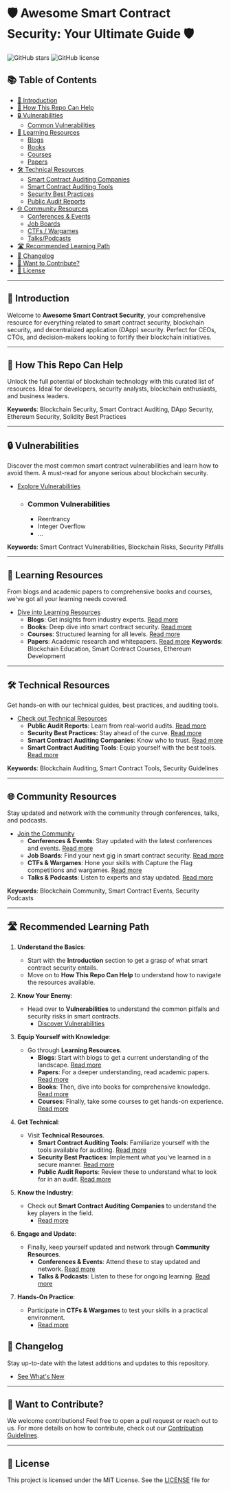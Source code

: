 # 🛡️ Awesome Smart Contract Security: Your Ultimate Guide 🛡️

![GitHub stars](https://img.shields.io/github/stars/your-username/Awesome-Smart-Contract-Security)
![GitHub license](https://img.shields.io/github/license/your-username/Awesome-Smart-Contract-Security)

## 📚 Table of Contents

- [🎯 Introduction](#-introduction)
- [🤝 How This Repo Can Help](#-how-this-repo-can-help)
- [🔒 Vulnerabilities](#-vulnerabilities)
  - [Common Vulnerabilities](#common-vulnerabilities)
- [📖 Learning Resources](#-learning-resources)
  - [Blogs](#blogs)
  - [Books](#books)
  - [Courses](#courses)
  - [Papers](#papers)
- [🛠️ Technical Resources](#-technical-resources)
  - [Smart Contract Auditing Companies](#smart-contract-auditing-companies)
  - [Smart Contract Auditing Tools](#smart-contract-auditing-tools)
  - [Security Best Practices](#security-best-practices)
  - [Public Audit Reports](#public-audit-reports)
- [🌐 Community Resources](#-community-resources)
  - [Conferences & Events](#conferences--events)
  - [Job Boards](#job-boards)
  - [CTFs / Wargames](#ctfs--wargames)
  - [Talks/Podcasts](#talkspodcasts)
- [🛣️ Recommended Learning Path](#-recommended-learning-path)
- [📜 Changelog](#-changelog)
- [🙏 Want to Contribute?](#-want-to-contribute)
- [📝 License](#-license)

---

## 🎯 Introduction

Welcome to **Awesome Smart Contract Security**, your comprehensive resource for everything related to smart contract security, blockchain security, and decentralized application (DApp) security. Perfect for CEOs, CTOs, and decision-makers looking to fortify their blockchain initiatives.

---

## 🤝 How This Repo Can Help

Unlock the full potential of blockchain technology with this curated list of resources. Ideal for developers, security analysts, blockchain enthusiasts, and business leaders.

**Keywords**: Blockchain Security, Smart Contract Auditing, DApp Security, Ethereum Security, Solidity Best Practices

---

## 🔒 Vulnerabilities

Discover the most common smart contract vulnerabilities and learn how to avoid them. A must-read for anyone serious about blockchain security.

- [Explore Vulnerabilities](./Vulnerabilities/README.md)
  - ### Common Vulnerabilities
    - Reentrancy
    - Integer Overflow
    - ...

**Keywords**: Smart Contract Vulnerabilities, Blockchain Risks, Security Pitfalls

---

## 📖 Learning Resources

From blogs and academic papers to comprehensive books and courses, we've got all your learning needs covered.

- [Dive into Learning Resources](./Learning_Resources/README.md)
  - **Blogs**: Get insights from industry experts. [Read more](./Learning_Resources/Blogs.md)
  - **Books**: Deep dive into smart contract security. [Read more](./Learning_Resources/Books.md)
  - **Courses**: Structured learning for all levels. [Read more](./Learning_Resources/Courses.md)
  - **Papers**: Academic research and whitepapers. [Read more](./Learning_Resources/Papers.md)
**Keywords**: Blockchain Education, Smart Contract Courses, Ethereum Development

---

## 🛠️ Technical Resources

Get hands-on with our technical guides, best practices, and auditing tools.

- [Check out Technical Resources](./Technical_Resources/README.md)
  - **Public Audit Reports**: Learn from real-world audits. [Read more](./Technical_Resources/Public_Audit_Reports.md)
  - **Security Best Practices**: Stay ahead of the curve. [Read more](./Technical_Resources/Security_Best_Practices.md)
  - **Smart Contract Auditing Companies**: Know who to trust. [Read more](./Technical_Resources/Smart_Contract_Auditing_Companies.md)
  - **Smart Contract Auditing Tools**: Equip yourself with the best tools. [Read more](./Technical_Resources/Smart_Contract_Auditing_Tools.md)

**Keywords**: Blockchain Auditing, Smart Contract Tools, Security Guidelines

---

## 🌐 Community Resources

Stay updated and network with the community through conferences, talks, and podcasts.

- [Join the Community](./Community/README.md)
  - **Conferences & Events**: Stay updated with the latest conferences and events. [Read more](./Community/Conferences_Events.md)
  - **Job Boards**: Find your next gig in smart contract security. [Read more](./Community/Job_Boards.md)
  - **CTFs & Wargames**: Hone your skills with Capture the Flag competitions and wargames. [Read more](./Community/CTFs_Wargames.md)
  - **Talks & Podcasts**: Listen to experts and stay updated. [Read more](./Community/Talks_Podcasts.md)


**Keywords**: Blockchain Community, Smart Contract Events, Security Podcasts

---

## 🛣️ Recommended Learning Path

1. **Understand the Basics**: 
    - Start with the **Introduction** section to get a grasp of what smart contract security entails.
    - Move on to **How This Repo Can Help** to understand how to navigate the resources available.

2. **Know Your Enemy**: 
    - Head over to **Vulnerabilities** to understand the common pitfalls and security risks in smart contracts.
        - [Discover Vulnerabilities](./Vulnerabilities/README.md)

3. **Equip Yourself with Knowledge**: 
    - Go through **Learning Resources**.
        - **Blogs**: Start with blogs to get a current understanding of the landscape. [Read more](./Learning_Resources/Blogs.md)
        - **Papers**: For a deeper understanding, read academic papers. [Read more](./Learning_Resources/Papers.md)
        - **Books**: Then, dive into books for comprehensive knowledge. [Read more](./Learning_Resources/Books.md)
        - **Courses**: Finally, take some courses to get hands-on experience. [Read more](./Learning_Resources/Courses.md)

4. **Get Technical**: 
    - Visit **Technical Resources**.
        - **Smart Contract Auditing Tools**: Familiarize yourself with the tools available for auditing. [Read more](./Technical_Resources/Smart_Contract_Auditing_Tools.md)
        - **Security Best Practices**: Implement what you've learned in a secure manner. [Read more](./Technical_Resources/Security_Best_Practices.md)
        - **Public Audit Reports**: Review these to understand what to look for in an audit. [Read more](./Technical_Resources/Public_Audit_Reports.md)

5. **Know the Industry**: 
    - Check out **Smart Contract Auditing Companies** to understand the key players in the field.
        - [Read more](./Technical_Resources/Smart_Contract_Auditing_Companies.md)

6. **Engage and Update**: 
    - Finally, keep yourself updated and network through **Community Resources**.
        - **Conferences & Events**: Attend these to stay updated and network. [Read more](./Community/Conferences_Events.md)
        - **Talks & Podcasts**: Listen to these for ongoing learning. [Read more](./Community/Talks_Podcasts.md)

7. **Hands-On Practice**: 
    - Participate in **CTFs & Wargames** to test your skills in a practical environment.
        - [Read more](./Community/CTFs_Wargames.md)


## 📜 Changelog

Stay up-to-date with the latest additions and updates to this repository.

- [See What's New](./Changelog/README.md)

---

## 🙏 Want to Contribute?

We welcome contributions! Feel free to open a pull request or reach out to us. For more details on how to contribute, check out our [Contribution Guidelines](./CONTRIBUTING.md).

---

## 📝 License

This project is licensed under the MIT License. See the [LICENSE](./LICENSE) file for
